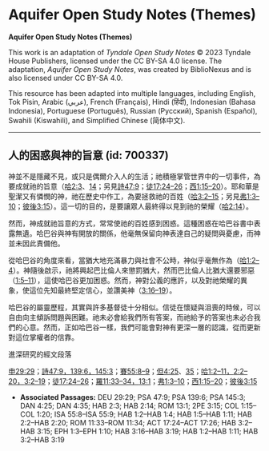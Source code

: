 # Aquifer Open Study Notes (Themes)

**Aquifer Open Study Notes (Themes)**

This work is an adaptation of *Tyndale Open Study Notes* © 2023 Tyndale House Publishers, licensed under the CC BY\-SA 4\.0 license. The adaptation, *Aquifer Open Study Notes*, was created by BiblioNexus and is also licensed under CC BY\-SA 4\.0\.

This resource has been adapted into multiple languages, including English, Tok Pisin, Arabic (عربي), French (Français), Hindi (हिंदी), Indonesian (Bahasa Indonesia), Portuguese (Português), Russian (Русский), Spanish (Español), Swahili (Kiswahili), and Simplified Chinese (简体中文).



--------------------------------

## 人的困惑與神的旨意 (id: 700337)

神並不是隱藏不見，或只是偶爾介入人的生活；祂積極掌管世界中的一切事件，為要成就祂的旨意（[哈2:3](https://ref.ly/Hab2:3)、[14](https://ref.ly/Hab2:14)；另見[詩47:9](https://ref.ly/Ps47:9)；[徒17:24–26](https://ref.ly/Acts17:24-Acts17:26)；[西1:15–20](https://ref.ly/Col1:15-Col1:20)）。耶和華是聖潔又有憐憫的神，祂在歷史中作工，為要拯救祂的百姓（[哈3:2–15](https://ref.ly/Hab3:2-Hab3:15)；另見[弗1:3–10](https://ref.ly/Eph1:3-Eph1:10)；[彼後3:15](https://ref.ly/2Pet3:15)）。這一切的目的，是要讓眾人最終得以見到祂的榮耀（[哈2:14](https://ref.ly/Hab2:14)）。

然而，神成就祂旨意的方式，常常使祂的百姓感到困惑。這種困惑在哈巴谷書中表露無遺。哈巴谷與神有開放的關係，他毫無保留向神表達自己的疑問與憂慮，而神並未因此責備他。

從哈巴谷的角度來看，當猶大地充滿暴力與社會不公時，神似乎毫無作為（[哈1:2–4](https://ref.ly/Hab1:2-Hab1:4)）。神隨後啟示，祂將興起巴比倫人來懲罰猶大，然而巴比倫人比猶大還要邪惡（[1:5–11](https://ref.ly/Hab1:5-Hab1:11)），這使哈巴谷更加困惑。然而，神對公義的應許，以及對祂榮耀的異象，使這位先知最終堅定信心，並讚美神（[3:16–19](https://ref.ly/Hab3:16-Hab3:19)）。

哈巴谷的屬靈歷程，其實與許多基督徒十分相似。信徒在懷疑與沮喪的時候，可以自由向主傾訴問題與困難。祂未必會給我們所有答案，而祂給予的答案也未必合我們的心意。然而，正如哈巴谷一樣，我們可能會對神有更深一層的認識，從而更新對這位掌權者的信靠。

進深研究的經文段落

[申29:29](https://ref.ly/Deut29:29)；[詩47:9，](https://ref.ly/Ps47:9)[139:6，](https://ref.ly/Ps139:6)[145:3](https://ref.ly/Ps145:3)；[賽55:8–9](https://ref.ly/Isa55:8-Isa55:9)；[但4:25](https://ref.ly/Dan4:25)、[35](https://ref.ly/Dan4:35)；[哈1:2–11，](https://ref.ly/Hab1:2-Hab1:11)[2:2–20，](https://ref.ly/Hab2:2-Hab2:20)[3:2–19](https://ref.ly/Hab3:2-Hab3:19)；[徒17:24–26](https://ref.ly/Acts17:24-Acts17:26)；[羅11:33–34，](https://ref.ly/Rom11:33-Rom11:34)[13:1](https://ref.ly/Rom13:1)；[弗1:3–10](https://ref.ly/Eph1:3-Eph1:10)；[西1:15–20](https://ref.ly/Col1:15-Col1:20)；[彼後3:15](https://ref.ly/2Pet3:15)

* **Associated Passages:** DEU 29:29; PSA 47:9; PSA 139:6; PSA 145:3; DAN 4:25; DAN 4:35; HAB 2:3; HAB 2:14; ROM 13:1; 2PE 3:15; COL 1:15–COL 1:20; ISA 55:8–ISA 55:9; HAB 1:2–HAB 1:4; HAB 1:5–HAB 1:11; HAB 2:2–HAB 2:20; ROM 11:33–ROM 11:34; ACT 17:24–ACT 17:26; HAB 3:2–HAB 3:15; EPH 1:3–EPH 1:10; HAB 3:16–HAB 3:19; HAB 1:2–HAB 1:11; HAB 3:2–HAB 3:19

